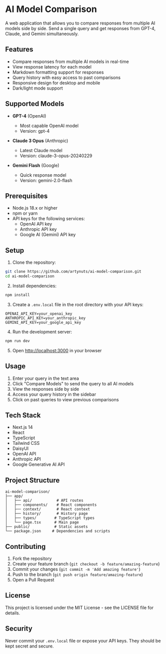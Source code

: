 # AI Model Comparison

A web application that allows you to compare responses from multiple AI models side by side. Send a single query and get responses from GPT-4, Claude, and Gemini simultaneously.

## Features

- Compare responses from multiple AI models in real-time
- View response latency for each model
- Markdown formatting support for responses
- Query history with easy access to past comparisons
- Responsive design for desktop and mobile
- Dark/light mode support

## Supported Models

- **GPT-4** (OpenAI)

  - Most capable OpenAI model
  - Version: gpt-4

- **Claude 3 Opus** (Anthropic)

  - Latest Claude model
  - Version: claude-3-opus-20240229

- **Gemini Flash** (Google)
  - Quick response model
  - Version: gemini-2.0-flash

## Prerequisites

- Node.js 18.x or higher
- npm or yarn
- API keys for the following services:
  - OpenAI API key
  - Anthropic API key
  - Google AI (Gemini) API key

## Setup

1. Clone the repository:

```bash
git clone https://github.com/artynuts/ai-model-comparison.git
cd ai-model-comparison
```

2. Install dependencies:

```bash
npm install
```

3. Create a `.env.local` file in the root directory with your API keys:

```env
OPENAI_API_KEY=your_openai_key
ANTHROPIC_API_KEY=your_anthropic_key
GEMINI_API_KEY=your_google_api_key
```

4. Run the development server:

```bash
npm run dev
```

5. Open [http://localhost:3000](http://localhost:3000) in your browser

## Usage

1. Enter your query in the text area
2. Click "Compare Models" to send the query to all AI models
3. View the responses side by side
4. Access your query history in the sidebar
5. Click on past queries to view previous comparisons

## Tech Stack

- Next.js 14
- React
- TypeScript
- Tailwind CSS
- DaisyUI
- OpenAI API
- Anthropic API
- Google Generative AI API

## Project Structure

```
ai-model-comparison/
├── app/
│   ├── api/           # API routes
│   ├── components/    # React components
│   ├── context/       # React context
│   ├── history/       # History page
│   ├── types/        # TypeScript types
│   └── page.tsx      # Main page
├── public/           # Static assets
└── package.json     # Dependencies and scripts
```

## Contributing

1. Fork the repository
2. Create your feature branch (`git checkout -b feature/amazing-feature`)
3. Commit your changes (`git commit -m 'Add amazing feature'`)
4. Push to the branch (`git push origin feature/amazing-feature`)
5. Open a Pull Request

## License

This project is licensed under the MIT License - see the LICENSE file for details.

## Security

Never commit your `.env.local` file or expose your API keys. They should be kept secret and secure.
